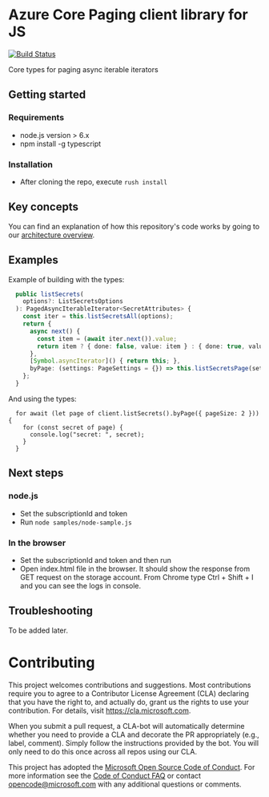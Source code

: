 # Azure Core Paging client library for JS

[![Build Status](https://dev.azure.com/azure-public/adx/_apis/build/status/public.Azure.ms-rest-js)](https://dev.azure.com/azure-public/adx/_build/latest?definitionId=6)

Core types for paging async iterable iterators

## Getting started

### Requirements
- node.js version > 6.x
- npm install -g typescript

### Installation
- After cloning the repo, execute `rush install`

## Key concepts

You can find an explanation of how this repository's code works by going to our [architecture overview](https://github.com/Azure/ms-rest-js/blob/master/docs/architectureOverview.md).

## Examples

Example of building with the types:

```typescript
  public listSecrets(
    options?: ListSecretsOptions
  ): PagedAsyncIterableIterator<SecretAttributes> {
    const iter = this.listSecretsAll(options);
    return {
      async next() {
        const item = (await iter.next()).value;
        return item ? { done: false, value: item } : { done: true, value: undefined };
      },
      [Symbol.asyncIterator]() { return this; },
      byPage: (settings: PageSettings = {}) => this.listSecretsPage(settings, options),
    };
  }
```

And using the types:

```
  for await (let page of client.listSecrets().byPage({ pageSize: 2 })) {
    for (const secret of page) {
      console.log("secret: ", secret);
    }
  }
```

## Next steps

### node.js
- Set the subscriptionId and token
- Run `node samples/node-sample.js`

### In the browser
- Set the subscriptionId and token and then run
- Open index.html file in the browser. It should show the response from GET request on the storage account. From Chrome type Ctrl + Shift + I and you can see the logs in console.

## Troubleshooting

To be added later.

# Contributing

This project welcomes contributions and suggestions.  Most contributions require you to agree to a
Contributor License Agreement (CLA) declaring that you have the right to, and actually do, grant us
the rights to use your contribution. For details, visit https://cla.microsoft.com.

When you submit a pull request, a CLA-bot will automatically determine whether you need to provide
a CLA and decorate the PR appropriately (e.g., label, comment). Simply follow the instructions
provided by the bot. You will only need to do this once across all repos using our CLA.

This project has adopted the [Microsoft Open Source Code of Conduct](https://opensource.microsoft.com/codeofconduct/).
For more information see the [Code of Conduct FAQ](https://opensource.microsoft.com/codeofconduct/faq/) or
contact [opencode@microsoft.com](mailto:opencode@microsoft.com) with any additional questions or comments.

